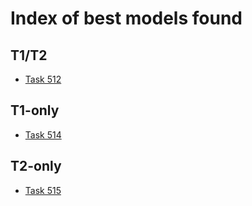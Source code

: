 Index of best models found
==========================

T1/T2
-----

* [Task 512](./512/Task512.md)

T1-only
-------

* [Task 514](./514/514.md)

T2-only
-------

* [Task 515](./515/515.md)
